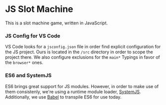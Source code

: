 JS Slot Machine
=========================
This is a slot machine game, written in JavaScript. 

### JS Config for VS Code
VS Code looks for a `jsconfig.json` file in order find explicit configuration for the JS project. Ours is located in the `/src` directory in order to scope the project there. We also configure exclusions for the `main*` Typings in favor of the `browser*` ones.

### ES6 and SystemJS
ES6 brings great support for JS modules. However, in order to make use of them consistenly, we're using a runtime module loader, [SystemJS](https://github.com/systemjs/systemjs). Additionally, we use [Babel](http://babeljs.io/) to transpile ES6 for use today.